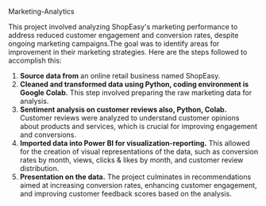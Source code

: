 Marketing-Analytics

This project involved analyzing ShopEasy's marketing performance to address reduced customer engagement and conversion rates, despite ongoing marketing campaigns.The goal was to identify areas for improvement in their marketing strategies. 
Here are the steps followed to accomplish this:

1. **Source data from** an online retail business named ShopEasy.
2. **Cleaned and transformed data using Python, coding environment is Google Colab.** This step involved preparing the raw marketing data for analysis.
3. **Sentiment analysis on customer reviews also, Python, Colab.** Customer reviews were analyzed to understand customer opinions about products and services, which is crucial for improving engagement and conversions.
4. **Imported data into Power BI for visualization-reporting.** This allowed for the creation of visual representations of the data, such as conversion rates by month, views, clicks & likes by month, and customer review distribution.
5. **Presentation on the data.** The project culminates in recommendations aimed at increasing conversion rates, enhancing customer engagement, and improving customer feedback scores based on the analysis. 
